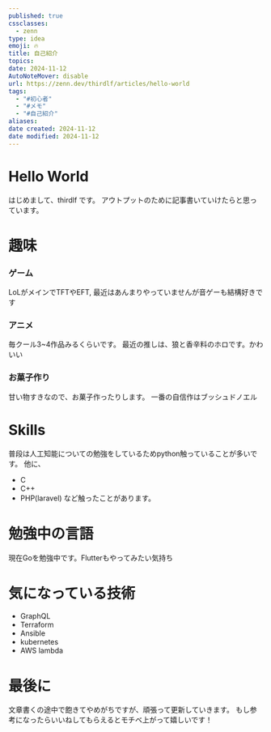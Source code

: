```yaml
---
published: true
cssclasses:
  - zenn
type: idea
emoji: 🔥
title: 自己紹介
topics: 
date: 2024-11-12
AutoNoteMover: disable
url: https://zenn.dev/thirdlf/articles/hello-world
tags:
  - "#初心者"
  - "#メモ"
  - "#自己紹介"
aliases: 
date created: 2024-11-12
date modified: 2024-11-12
---
```


# Hello World

はじめまして、thirdlf です。
アウトプットのために記事書いていけたらと思っています。

# 趣味
### ゲーム
LoLがメインでTFTやEFT, 最近はあんまりやっていませんが音ゲーも結構好きです

### アニメ
毎クール3~4作品みるくらいです。
最近の推しは、狼と香辛料のホロです。かわいい


### お菓子作り
甘い物すきなので、お菓子作ったりします。
一番の自信作はブッシュドノエル

# Skills
普段は人工知能についての勉強をしているためpython触っていることが多いです。
他に、
- C
- C++
- PHP(laravel)
など触ったことがあります。


# 勉強中の言語
現在Goを勉強中です。Flutterもやってみたい気持ち

# 気になっている技術
- GraphQL
- Terraform
- Ansible
- kubernetes
- AWS lambda

# 最後に
文章書くの途中で飽きてやめがちですが、頑張って更新していきます。
もし参考になったらいいねしてもらえるとモチベ上がって嬉しいです！


